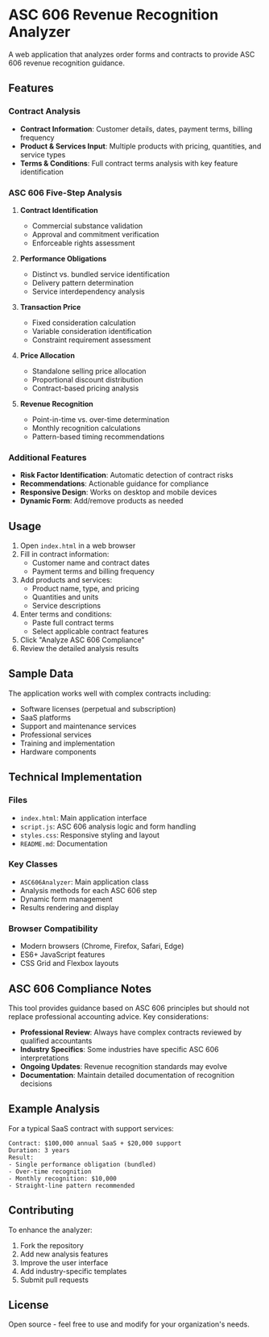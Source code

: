 # ASC 606 Revenue Recognition Analyzer

A web application that analyzes order forms and contracts to provide ASC 606 revenue recognition guidance.

## Features

### Contract Analysis
- **Contract Information**: Customer details, dates, payment terms, billing frequency
- **Product & Services Input**: Multiple products with pricing, quantities, and service types
- **Terms & Conditions**: Full contract terms analysis with key feature identification

### ASC 606 Five-Step Analysis

1. **Contract Identification**
   - Commercial substance validation
   - Approval and commitment verification
   - Enforceable rights assessment

2. **Performance Obligations**
   - Distinct vs. bundled service identification
   - Delivery pattern determination
   - Service interdependency analysis

3. **Transaction Price**
   - Fixed consideration calculation
   - Variable consideration identification
   - Constraint requirement assessment

4. **Price Allocation**
   - Standalone selling price allocation
   - Proportional discount distribution
   - Contract-based pricing analysis

5. **Revenue Recognition**
   - Point-in-time vs. over-time determination
   - Monthly recognition calculations
   - Pattern-based timing recommendations

### Additional Features

- **Risk Factor Identification**: Automatic detection of contract risks
- **Recommendations**: Actionable guidance for compliance
- **Responsive Design**: Works on desktop and mobile devices
- **Dynamic Form**: Add/remove products as needed

## Usage

1. Open `index.html` in a web browser
2. Fill in contract information:
   - Customer name and contract dates
   - Payment terms and billing frequency
3. Add products and services:
   - Product name, type, and pricing
   - Quantities and units
   - Service descriptions
4. Enter terms and conditions:
   - Paste full contract terms
   - Select applicable contract features
5. Click "Analyze ASC 606 Compliance"
6. Review the detailed analysis results

## Sample Data

The application works well with complex contracts including:
- Software licenses (perpetual and subscription)
- SaaS platforms
- Support and maintenance services
- Professional services
- Training and implementation
- Hardware components

## Technical Implementation

### Files
- `index.html`: Main application interface
- `script.js`: ASC 606 analysis logic and form handling
- `styles.css`: Responsive styling and layout
- `README.md`: Documentation

### Key Classes
- `ASC606Analyzer`: Main application class
- Analysis methods for each ASC 606 step
- Dynamic form management
- Results rendering and display

### Browser Compatibility
- Modern browsers (Chrome, Firefox, Safari, Edge)
- ES6+ JavaScript features
- CSS Grid and Flexbox layouts

## ASC 606 Compliance Notes

This tool provides guidance based on ASC 606 principles but should not replace professional accounting advice. Key considerations:

- **Professional Review**: Always have complex contracts reviewed by qualified accountants
- **Industry Specifics**: Some industries have specific ASC 606 interpretations
- **Ongoing Updates**: Revenue recognition standards may evolve
- **Documentation**: Maintain detailed documentation of recognition decisions

## Example Analysis

For a typical SaaS contract with support services:

```
Contract: $100,000 annual SaaS + $20,000 support
Duration: 3 years
Result: 
- Single performance obligation (bundled)
- Over-time recognition
- Monthly recognition: $10,000
- Straight-line pattern recommended
```

## Contributing

To enhance the analyzer:
1. Fork the repository
2. Add new analysis features
3. Improve the user interface
4. Add industry-specific templates
5. Submit pull requests

## License

Open source - feel free to use and modify for your organization's needs.
